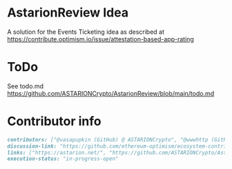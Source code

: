 # AstarionReview Idea

A solution for the Events Ticketing idea as described at
https://contribute.optimism.io/issue/attestation-based-app-rating

# ToDo

See todo.md https://github.com/ASTARIONCrypto/AstarionReview/blob/main/todo.md

# Contributor info

  ``` md
  contributors: ["@vasapupkin (GitHub) @ ASTARIONCrypto", "@wwwhttp (GitHub) @ ASTARIONCrypto", "@sbob10 (GitHub) @ ASTARIONCrypto", "@GeraFreedom (GitHub) @ ASTARIONCrypto", "@OlegGolovin2 (Twitter) @ ASTARIONCrypto"]
  discussion-link: "https://github.com/ethereum-optimism/ecosystem-contributions/discussions/171"
  links: ["https://astarion.net/", "https://github.com/ASTARIONCrypto/AstarionReview"]
  execution-status: "in-progress-open"
  ```




